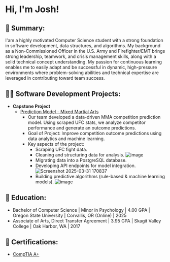 <h1>Hi, I'm Josh! <br/>

<h2>📝 Summary:</h2>

I'am a highly motivated Computer Science student with a strong foundation in software development, data structures, and algorithms. My background as a Non-Commissioned Officer in the U.S. Army and Firefighter/EMT brings strong leadership, teamwork, and crisis management skills, along with a solid technical concept understanding. My passion for continuous learning enables me to easily adapt and be successful in dynamic, high-pressure environments where problem-solving abilities and technical expertise are leveraged in contributing toward team success.

<h2>👨‍💻 Software Development Projects:</h2>

- <b>Capstone Project </b>
  - [Prediction Model - Mixed Martial Arts](https://github.com/vbabatchev/mma-prediction-model)
    - Our team developed a data-driven MMA competition prediction model. Using scraped UFC stats, we analyze competitor performance and generate an outcome predictions.
    - Goal of Project: Improve competition outcome predictions using data analytics and machine learning.
    - Key aspects of the project:
      - Scraping UFC fight data.
      - Cleaning and structuring data for analysis.
        ![image](https://github.com/user-attachments/assets/5e546826-487d-4dae-845d-6fcdab7ee3a7)
      - Migrating data into a PostgreSQL database.
      - Developing API endpoints for model integration.
        ![Screenshot 2025-03-31 170837](https://github.com/user-attachments/assets/a737369f-18f7-4b92-a446-50e376702507)
      - Building predictive algorithms (rule-based & machine learning models).
        ![image](https://github.com/user-attachments/assets/8131d79b-b45a-4cc1-af21-9170963687c7)

<h2>📖 Education:</h2>

- Bachelor of Computer Science | Minor in Psychology | 4.00 GPA | Oregon State University | Corvallis, OR (Online) | 2025
- Associate of Arts, Direct Transfer Agreement | 3.95 GPA | Skagit Valley College | Oak Harbor, WA | 2017

<h2>📝 Certifications:</h2>

- [CompTIA A+](https://github.com/user-attachments/files/19542890/CompTIA.A%2B.Certificate.pdf)

